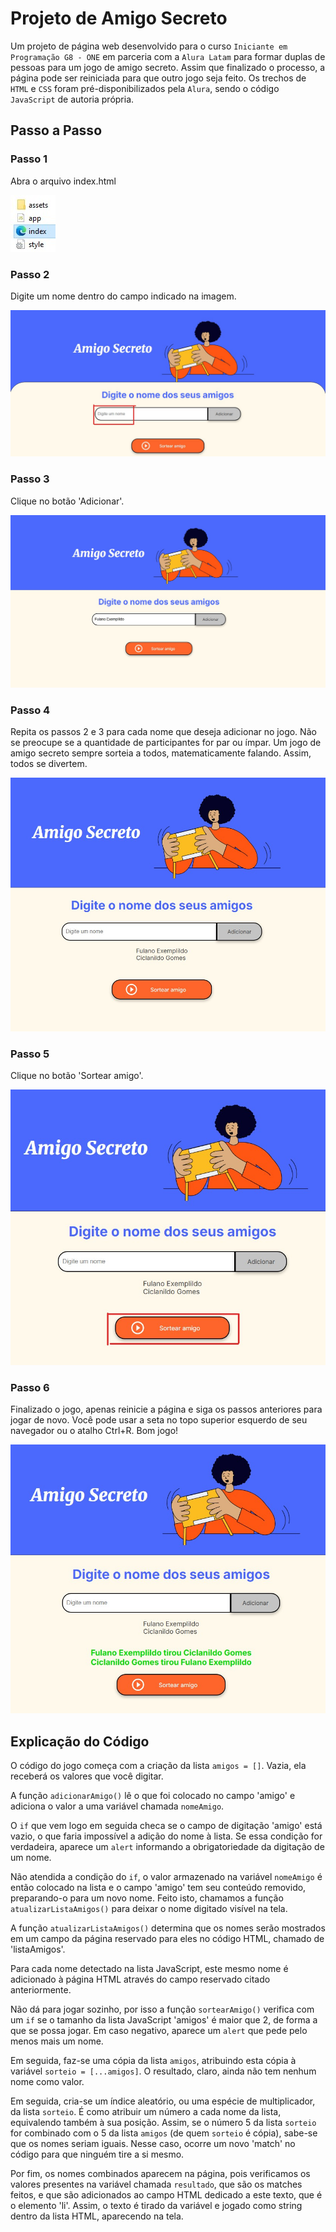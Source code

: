 # Projeto de Amigo Secreto

Um projeto de página web desenvolvido para o curso `Iniciante em Programação G8 - ONE` em parceria com a `Alura Latam` para formar duplas de pessoas para um jogo de amigo secreto. Assim que finalizado o processo, a página pode ser reiniciada para que outro jogo seja feito. Os trechos de `HTML` e `CSS` foram pré-disponibilizados pela `Alura`, sendo o código `JavaScript` de autoria própria.

## Passo a Passo

### Passo 1

Abra o arquivo index.html

![Imagem dos arquivos do projeto organizado em lista.](/assets/readme-step1.jpg)

### Passo 2

Digite um nome dentro do campo indicado na imagem.

![Imagem da página HTML do projeto com o campo de digitação destacado em vermelho.](/assets/readme-step2.jpg)

### Passo 3

Clique no botão 'Adicionar'.

![Imagem da página HTML do projeto com o botão 'Adicionar' destacado em vermelho e o nome Fulano Exemplildo já digitado para adição.](/assets/readme-step3.jpg)

### Passo 4

Repita os passos 2 e 3 para cada nome que deseja adicionar no jogo. Não se preocupe se a quantidade de participantes for par ou ímpar. Um jogo de amigo secreto sempre sorteia a todos, matematicamente falando. Assim, todos se divertem.

![Imagem da página HTML do projeto com o botão 'Adicionar' destacado em vermelho e os nomes Fulano Exemplildo e Ciclanildo Gomes já adicionados para sorteio.](/assets/readme-step4.jpg)

### Passo 5

Clique no botão 'Sortear amigo'.

![Imagem da página HTML do projeto com o botão 'Sortear amigo' destacado em vermelho.](/assets/readme-step5.jpg)

### Passo 6

Finalizado o jogo, apenas reinicie a página e siga os passos anteriores para jogar de novo. Você pode usar a seta no topo superior esquerdo de seu navegador ou o atalho Ctrl+R. Bom jogo!

![Imagem da página HTML do projeto com o sorteio 'Fulano Exemplildo tirou Ciclanildo Gomes' e 'Ciclanildo Gomes tirou Fulano Exemplildo'.](/assets/readme-step6.jpg)

## Explicação do Código

O código do jogo começa com a criação da lista `amigos = []`. Vazia, ela receberá os valores que você digitar.

A função `adicionarAmigo()` lê o que foi colocado no campo 'amigo' e adiciona o valor a uma variável chamada `nomeAmigo`.

O `if` que vem logo em seguida checa se o campo de digitação 'amigo' está vazio, o que faria impossível a adição do nome à lista. Se essa condição for verdadeira, aparece um `alert` informando a obrigatoriedade da digitação de um nome.

Não atendida a condição do `if`, o valor armazenado na variável `nomeAmigo` é então colocado na lista e o campo 'amigo' tem seu conteúdo removido, preparando-o para um novo nome. Feito isto, chamamos a função `atualizarListaAmigos()` para deixar o nome digitado visível na tela.

A função `atualizarListaAmigos()` determina que os nomes serão mostrados em um campo da página reservado para eles no código HTML, chamado de 'listaAmigos'.

Para cada nome detectado na lista JavaScript, este mesmo nome é adicionado à página HTML através do campo reservado citado anteriormente.

Não dá para jogar sozinho, por isso a função `sortearAmigo()` verifica com um `if` se o tamanho da lista JavaScript 'amigos' é maior que 2, de forma a que se possa jogar. Em caso negativo, aparece um `alert` que pede pelo menos mais um nome.

Em seguida, faz-se uma cópia da lista `amigos`, atribuindo esta cópia à variável `sorteio = [...amigos]`. O resultado, claro, ainda não tem nenhum nome como valor.

Em seguida, cria-se um índice aleatório, ou uma espécie de multiplicador, da lista `sorteio`. É como atribuir um número a cada nome da lista, equivalendo também à sua posição. Assim, se o número 5 da lista `sorteio` for combinado com o 5 da lista `amigos` (de quem `sorteio` é cópia), sabe-se que os nomes seriam iguais. Nesse caso, ocorre um novo 'match' no código para que ninguém tire a si mesmo.

Por fim, os nomes combinados aparecem na página, pois verificamos os valores presentes na variável chamada `resultado`, que são os matches feitos, e que são adicionados ao campo HTML dedicado a este texto, que é o elemento 'li'. Assim, o texto é tirado da variável e jogado como string dentro da lista HTML, aparecendo na tela.
